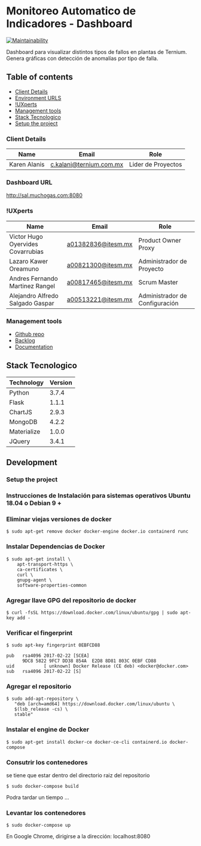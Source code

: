 # Monitoreo Automatico de Indicadores - Dashboard 

[![Maintainability](https://api.codeclimate.com/v1/badges/3ec02f76c2da348f9754/maintainability)](https://codeclimate.com/github/ProyectoIntegrador2018/dashboard/maintainability)

Dashboard para visualizar distintos tipos de fallos en plantas de Ternium. Genera gráficas con detección de anomalías por tipo de falla.

## Table of contents

* [Client Details](#client-details)
* [Environment URLS](#environment-urls)
* [!UXperts](#team)
* [Management tools](#management-tools)
* [Stack Tecnologico](#stack)
* [Setup the project](#setup-the-project)


### Client Details

| Name               | Email             | Role |
| ------------------ | ----------------- | ---- |
| Karen Alanis | c.kalani@ternium.com.mx |  Lider de Proyectos  |


### Dashboard URL 

http://sal.muchogas.com:8080


### !UXperts

| Name           | Email             | Role        |
| -------------- | ----------------- | ----------- |
| Victor Hugo Oyervides Covarrubias | a01382836@itesm.mx | Product Owner Proxy |
| Lazaro Kawer Oreamuno | a00821300@itesm.mx | Administrador de Proyecto |
| Andres Fernando Martinez Rangel | a00817465@itesm.mx | Scrum Master |
| Alejandro Alfredo Salgado Gaspar | a00513221@itesm.mx | Administrador de Configuración |

### Management tools

* [Github repo](https://github.com/ProyectoIntegrador2018/dashboard)
* [Backlog](https://github.com/ProyectoIntegrador2018/dashboard/projects/1)
* [Documentation](https://drive.com)

## Stack Tecnologico

| Technology               | Version     | 
| ------------------ | ----------------- | 
| Python | 3.7.4 |    
| Flask | 1.1.1 | 
| ChartJS | 2.9.3 | 
| MongoDB | 4.2.2 | 
| Materialize | 1.0.0 | 
| JQuery | 3.4.1 | 

## Development

### Setup the project

### Instrucciones de Instalación para sistemas operativos Ubuntu 18.04 o Debian 9 +

### Eliminar viejas versiones de docker


```
$ sudo apt-get remove docker docker-engine docker.io containerd runc
```

### Instalar Dependencias de Docker

```
$ sudo apt-get install \
    apt-transport-https \
    ca-certificates \
    curl \
    gnupg-agent \
    software-properties-common

```

### Agregar llave GPG del repositorio de docker
```
$ curl -fsSL https://download.docker.com/linux/ubuntu/gpg | sudo apt-key add -
```

### Verificar el fingerprint

```
$ sudo apt-key fingerprint 0EBFCD88
    
pub   rsa4096 2017-02-22 [SCEA]
      9DC8 5822 9FC7 DD38 854A  E2D8 8D81 803C 0EBF CD88
uid           [ unknown] Docker Release (CE deb) <docker@docker.com>
sub   rsa4096 2017-02-22 [S]

```

### Agregar el repositorio

```
$ sudo add-apt-repository \
   "deb [arch=amd64] https://download.docker.com/linux/ubuntu \
   $(lsb_release -cs) \
   stable"
```

### Instalar el engine de Docker

```
$ sudo apt-get install docker-ce docker-ce-cli containerd.io docker-compose
```

### Consutrir los contenedores 
se tiene que estar dentro del directorio raiz del repositorio

```
$ sudo docker-compose build
```
Podra tardar un tiempo ...

### Levantar los contenedores

```
$ sudo docker-compose up
```

En Google Chrome, dirigirse a la dirección: localhost:8080

